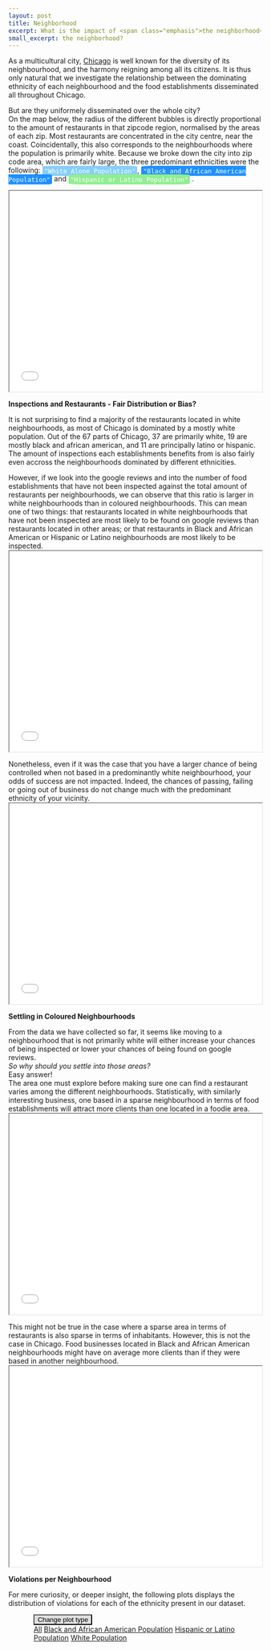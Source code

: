 ```yaml
---
layout: post
title: Neighborhood
excerpt: What is the impact of <span class="emphasis">the neighborhood</span>?
small_excerpt: the neighborhood?
---
```



<p>As a multicultural city, <a href='https://www.chicago.gov/city/en/about.html'>Chicago</a> is well known for the diversity of its neighbourhood, and the harmony reigning among all its citizens. It is thus only natural that we investigate the relationship between the dominating ethnicity of each neighbourhood and the food establishments disseminated all throughout Chicago.</p>
<p>But are they uniformely disseminated over the whole city?
<br>
On the map below, the radius of the different bubbles is directly proportional to the amount of restaurants in that zipcode region, normalised by the areas of each zip. Most restaurants are concentrated in the city centre, near the coast. Coincidentally, this also corresponds to the neighbourhoods where the population is primarily white. Because we broke down the city into zip code area, which are fairly large, the three predominant ethnicities were the following: 
<span style="font-family: monospace;font-size: 0.9em; color: white; background:#87cefa; border-radius: 10%; padding: 0.5% 0.75%;">"White Alone Population"</span>, 
<span style="font-family: monospace;font-size: 0.9em; color: white; background:#1e90ff; border-radius: 10%; padding: 0.5% 0.75%;">"Black and African American Population"</span>
 and 
 <span style="font-family: monospace;font-size: 0.9em; color: white; background:#90ee90; border-radius: 10%; padding: 0.5% 0.75%;">"Hispanic or Latino Population"</span>
.</p>



<iframe src="{{ site.baseurl }}/map" style="width: 100%; height: 400px;"></iframe>

<b>Inspections and Restaurants - Fair Distribution or Bias?</b>
<p>
	It is not surprising to find a majority of the restaurants located in white neighbourhoods, as most of Chicago is dominated by a mostly white population. Out of the 67 parts of Chicago, 37 are primarily white, 19 are mostly black and african american, and 11 are principally latino or hispanic. The amount of inspections each establishments benefits from is also fairly even accross the neighbourhoods dominated by different ethnicities.
</p>
<p>
	However, if we look into the google reviews and into the number of food establishments that have not been inspected against the total amount of restaurants per neighbourhoods, we can observe that this ratio is larger in white neighbourhoods than in coloured neighbourhoods. This can mean one of two things: that restaurants located in white neighbourhoods that have not been inspected are most likely to be found on google reviews than restaurants located in other areas; or that restaurants in Black and African American or Hispanic or Latino neighbourhoods are most likely to be inspected.
	<iframe src="{{ site.baseurl }}/plots/ratioEthnicity.html" style="width: 100%; height: 400px;"></iframe>

</p>
<p>
	Nonetheless, even if it was the case that you have a larger chance of being controlled when not based in a predominantly white neighbourhood, your odds of success are not impacted. Indeed, the chances of passing, failing or going out of business do not change much with the predominant ethnicity of your vicinity.
	<iframe src="{{ site.baseurl }}/plots/passFailOob.html" style="width: 100%; height: 400px;"></iframe>
</p>

<b>Settling in Coloured Neighbourhoods</b>
<p>
	From the data we have collected so far, it seems like moving to a neighbourhood that is not primarily white will either increase your chances of being inspected or lower your chances of being found on google reviews. 
	<br><i>
	So why should you settle into those areas? </i>
	<br>
	Easy answer!<br>
	The area one must explore before making sure one can find a restaurant varies among the different neighbourhoods. Statistically, with similarly interesting business, one based in a sparse neighbourhood in terms of food establishments will attract more clients than one located in a foodie area.
	<iframe src="{{ site.baseurl }}/plots/areaRestaurants.html" style="width: 100%; height: 400px;"></iframe>
</p>
<p>
	This might not be true in the case where a sparse area in terms of restaurants is also sparse in terms of inhabitants. However, this is not the case in Chicago. Food businesses located in Black and African American neighbourhoods might have on average more clients than if they were based in another neighbourhood.
	<iframe src="{{ site.baseurl }}/plots/habPerResto.html" style="width: 100%; height: 400px;"></iframe>
</p>


<b>Violations per Neighbourhood</b>
<p>
	For mere curiosity, or deeper insight, the following plots displays the distribution of violations for each of the ethnicity present in our dataset.
</p>
<div class="dropdown" id="eth_maps" style="padding-left: 10%;">
  <button class="btn btn-light dropdown-toggle" type="button" id="dropdownMenuButton" data-toggle="dropdown" aria-haspopup="true" aria-expanded="false" style="background: #dedede;">Change plot type  
  </button>
  <div class="dropdown-menu" aria-labelledby="dropdownMenuButton">
    <a class="dropdown-item" href="#" data-id="42d07252-f4ac-4b45-aa19-fc69c53fef94">All</a>
    <a class="dropdown-item" href="#" data-id="1e38adb2-a7f7-4858-b207-fe98c1292e28">Black and African American Population</a>
    <a class="dropdown-item" href="#" data-id="e2253a01-4bfc-40ef-b0da-db6e7e41fad0">Hispanic or Latino Population</a>
    <a class="dropdown-item" href="#" data-id="55807f9e-8d15-45ec-9772-a19c0f25eddc">White Population</a>
  </div>
</div>
<script type="text/javascript">window.PlotlyConfig = {MathJaxConfig: 'local'};</script>
<script type="text/javascript" src="{{ site.baseurl }}/assets/plotly.js"></script>
<div id="42d07252-f4ac-4b45-aa19-fc69c53fef94" class="plotly-graph-div" style="height:500px; width:100%;"></div>
<div id="1e38adb2-a7f7-4858-b207-fe98c1292e28" class="plotly-graph-div" style="height:500px; width:100%;" style="display: none;"></div>
<div id="e2253a01-4bfc-40ef-b0da-db6e7e41fad0" class="plotly-graph-div" style="height:500px; width:100%;" style="display: none;"></div>
<div id="55807f9e-8d15-45ec-9772-a19c0f25eddc" class="plotly-graph-div" style="height:500px; width:100%;" style="display: none;"></div>                


<!-- JS -->
<script>
    $('div#eth_maps div a').click(function(e) {
        e.preventDefault();
        $('div.plotly-graph-div').hide()
        console.log($(e.target))
        map_id = $(e.target).attr("data-id")
        $('#'+map_id).show()
    });
</script>
<script type="text/javascript">
    window.PLOTLYENV=window.PLOTLYENV || {};
    if (document.getElementById("42d07252-f4ac-4b45-aa19-fc69c53fef94")) {
        Plotly.newPlot(
            '42d07252-f4ac-4b45-aa19-fc69c53fef94',
            [{"hovertext": ["all food establishments that prepare, sell, or store hot food shall have adequate hot food storage f ...", "All hot food shall be stored at a temperature of 140\u00b0F or higher, all cold food shall be stored at a ...", "No person affected with or carrying any disease in a communicable form or afflicted with boils, infe ...", "In food establishments, there shall be adequate sewage and waste water disposal facilities that comp ...", "Adequate and convenient toilet facilities shall be provided.\u00a0 They should be properly designed, main ...", "All food should be properly protected from contamination during storage, preparation, display, servi ...", "All necessary control measures shall be used to effectively minimize or eliminate the presence of ro ...", "The area outside of the establishment used for the storage of garbage shall be clean at all times an ...", "A certified food service manager must be present in all establishments at which potentially hazardou ...", "All dishwashing machines must be of a type that complies with all requirements of the plumbing secti ...", "A separate and distinct offense shall be deemed to have been committed for each Minor violation that ...", "All food not stored in the original container shall be stored in properly labeled containers, the li ...", "Containers and utensils shall be inverted, covered, or otherwise protected from contamination until  ...", "All food and non-food contact equipment and utensils shall be smooth, easily cleanable, and durable, ...", "All utensils shall be thoroughly cleaned and sanitized after each usage, all food and non-food conta ...", "The floors shall be constructed per code, be smooth and easily cleaned, and be kept clean and in goo ...", "The walls and ceilings shall be in good repair and easily cleaned, use dustless cleaning methods. ...", "All rooms in which food or drink is prepared, or in which utensils are washed, shall be lighted so t ...", "Toilet rooms shall be completely enclosed and shall be vented to the outside air or mechanically ven ...", "The flow of air discharged from kitchen fans shall always be through a duct to a point above the roo ...", "All food establishments that display, prepare, or store potentially hazardous foods shall have calib ...", "All parts of the food establishment and all parts of the property used in connection with the operat ...", null], "marker": {"color": "lightskyblue", "line": {"width": 1.5}}, "name": "White Alone", "opacity": 0.8, "type": "bar", "x": [2, 3, 5, 10, 11, 16, 18, 19, 21, 24, 29, 30, 31, 32, 33, 34, 35, 36, 37, 38, 40, 41, 55], "y": [0.021645277662783135, 0.03728783488083269, 0.01518914976245392, 0.015908687681116564, 0.015504563644607408, 0.03178780531078124, 0.08460977388767323, 0.019664084215506535, 0.020225915193092435, 0.01688449937902892, 0.03650915685926627, 0.026504622784710313, 0.016914069430480808, 0.08786247954738108, 0.09092790821456029, 0.10348532339779605, 0.09428903739625841, 0.0443156504425651, 0.017259053364086188, 0.0962800875273523, 0.026277919056912492, 0.052762828473988214, 0.02786484515149723]}, {"hovertext": ["all food establishments that prepare, sell, or store hot food shall have adequate hot food storage f ...", "All hot food shall be stored at a temperature of 140\u00b0F or higher, all cold food shall be stored at a ...", "No person affected with or carrying any disease in a communicable form or afflicted with boils, infe ...", "In food establishments, there shall be adequate sewage and waste water disposal facilities that comp ...", "Adequate and convenient toilet facilities shall be provided.\u00a0 They should be properly designed, main ...", "All food should be properly protected from contamination during storage, preparation, display, servi ...", "All necessary control measures shall be used to effectively minimize or eliminate the presence of ro ...", "The area outside of the establishment used for the storage of garbage shall be clean at all times an ...", "A certified food service manager must be present in all establishments at which potentially hazardou ...", "All dishwashing machines must be of a type that complies with all requirements of the plumbing secti ...", "A separate and distinct offense shall be deemed to have been committed for each Minor violation that ...", "All food not stored in the original container shall be stored in properly labeled containers, the li ...", "Containers and utensils shall be inverted, covered, or otherwise protected from contamination until  ...", "All food and non-food contact equipment and utensils shall be smooth, easily cleanable, and durable, ...", "All utensils shall be thoroughly cleaned and sanitized after each usage, all food and non-food conta ...", "The floors shall be constructed per code, be smooth and easily cleaned, and be kept clean and in goo ...", "The walls and ceilings shall be in good repair and easily cleaned, use dustless cleaning methods. ...", "All rooms in which food or drink is prepared, or in which utensils are washed, shall be lighted so t ...", "Toilet rooms shall be completely enclosed and shall be vented to the outside air or mechanically ven ...", "The flow of air discharged from kitchen fans shall always be through a duct to a point above the roo ...", "All food establishments that display, prepare, or store potentially hazardous foods shall have calib ...", "All parts of the food establishment and all parts of the property used in connection with the operat ...", null], "marker": {"color": "dodgerblue", "line": {"width": 1.5}}, "name": "Black or African American Alone", "opacity": 0.8, "type": "bar", "x": [2, 3, 5, 10, 11, 16, 18, 19, 21, 24, 29, 30, 31, 32, 33, 34, 35, 36, 37, 38, 40, 41, 55], "y": [0.023245223655068203, 0.027778352756101094, 0.01333029744778622, 0.01564861004740121, 0.01581420380451657, 0.010370309039349216, 0.09848688704435843, 0.023576411169298917, 0.02912380203266337, 0.01422036389228126, 0.020802715737616693, 0.015006934238579206, 0.009914926207281986, 0.07039804599366604, 0.0949680197056571, 0.11183788371178406, 0.11020264536026991, 0.050174908405953095, 0.020637121980501334, 0.10072240276541575, 0.02446647761379396, 0.0763801204694583, 0.022872637701558653]}, {"hovertext": ["all food establishments that prepare, sell, or store hot food shall have adequate hot food storage f ...", "All hot food shall be stored at a temperature of 140\u00b0F or higher, all cold food shall be stored at a ...", "No person affected with or carrying any disease in a communicable form or afflicted with boils, infe ...", "In food establishments, there shall be adequate sewage and waste water disposal facilities that comp ...", "Adequate and convenient toilet facilities shall be provided.\u00a0 They should be properly designed, main ...", "All food should be properly protected from contamination during storage, preparation, display, servi ...", "All necessary control measures shall be used to effectively minimize or eliminate the presence of ro ...", "The area outside of the establishment used for the storage of garbage shall be clean at all times an ...", "A certified food service manager must be present in all establishments at which potentially hazardou ...", "All dishwashing machines must be of a type that complies with all requirements of the plumbing secti ...", "A separate and distinct offense shall be deemed to have been committed for each Minor violation that ...", "All food not stored in the original container shall be stored in properly labeled containers, the li ...", "Containers and utensils shall be inverted, covered, or otherwise protected from contamination until  ...", "All food and non-food contact equipment and utensils shall be smooth, easily cleanable, and durable, ...", "All utensils shall be thoroughly cleaned and sanitized after each usage, all food and non-food conta ...", "The floors shall be constructed per code, be smooth and easily cleaned, and be kept clean and in goo ...", "The walls and ceilings shall be in good repair and easily cleaned, use dustless cleaning methods. ...", "All rooms in which food or drink is prepared, or in which utensils are washed, shall be lighted so t ...", "Toilet rooms shall be completely enclosed and shall be vented to the outside air or mechanically ven ...", "The flow of air discharged from kitchen fans shall always be through a duct to a point above the roo ...", "All food establishments that display, prepare, or store potentially hazardous foods shall have calib ...", "All parts of the food establishment and all parts of the property used in connection with the operat ...", null], "marker": {"color": "lightgreen", "line": {"width": 1.5}}, "name": "Hispanic or Latino", "opacity": 0.8, "type": "bar", "x": [2, 3, 5, 10, 11, 16, 18, 19, 21, 24, 29, 30, 31, 32, 33, 34, 35, 36, 37, 38, 40, 41, 55], "y": [0.024206279600070164, 0.03224580482956207, 0.016692977840145003, 0.017306905221306203, 0.015435888440624452, 0.02023036894112144, 0.08975033619832778, 0.02207215108460504, 0.02081506168508449, 0.01736537449570251, 0.026428112027129743, 0.02327077120972929, 0.015406653803426299, 0.07981055955095598, 0.0894872244635444, 0.1010349061568146, 0.09890077764134947, 0.0511898497339648, 0.02020113430392329, 0.09887154300415132, 0.02996550312810618, 0.061071157106940305, 0.028211424896217037]}],
            {"height": 500, "legend": {"orientation": "h"}, "template": {"data": {"bar": [{"error_x": {"color": "#2a3f5f"}, "error_y": {"color": "#2a3f5f"}, "marker": {"line": {"color": "#E5ECF6", "width": 0.5}}, "type": "bar"}], "barpolar": [{"marker": {"line": {"color": "#E5ECF6", "width": 0.5}}, "type": "barpolar"}], "carpet": [{"aaxis": {"endlinecolor": "#2a3f5f", "gridcolor": "white", "linecolor": "white", "minorgridcolor": "white", "startlinecolor": "#2a3f5f"}, "baxis": {"endlinecolor": "#2a3f5f", "gridcolor": "white", "linecolor": "white", "minorgridcolor": "white", "startlinecolor": "#2a3f5f"}, "type": "carpet"}], "choropleth": [{"colorbar": {"outlinewidth": 0, "ticks": ""}, "type": "choropleth"}], "contour": [{"colorbar": {"outlinewidth": 0, "ticks": ""}, "colorscale": [[0.0, "#0d0887"], [0.1111111111111111, "#46039f"], [0.2222222222222222, "#7201a8"], [0.3333333333333333, "#9c179e"], [0.4444444444444444, "#bd3786"], [0.5555555555555556, "#d8576b"], [0.6666666666666666, "#ed7953"], [0.7777777777777778, "#fb9f3a"], [0.8888888888888888, "#fdca26"], [1.0, "#f0f921"]], "type": "contour"}], "contourcarpet": [{"colorbar": {"outlinewidth": 0, "ticks": ""}, "type": "contourcarpet"}], "heatmap": [{"colorbar": {"outlinewidth": 0, "ticks": ""}, "colorscale": [[0.0, "#0d0887"], [0.1111111111111111, "#46039f"], [0.2222222222222222, "#7201a8"], [0.3333333333333333, "#9c179e"], [0.4444444444444444, "#bd3786"], [0.5555555555555556, "#d8576b"], [0.6666666666666666, "#ed7953"], [0.7777777777777778, "#fb9f3a"], [0.8888888888888888, "#fdca26"], [1.0, "#f0f921"]], "type": "heatmap"}], "heatmapgl": [{"colorbar": {"outlinewidth": 0, "ticks": ""}, "colorscale": [[0.0, "#0d0887"], [0.1111111111111111, "#46039f"], [0.2222222222222222, "#7201a8"], [0.3333333333333333, "#9c179e"], [0.4444444444444444, "#bd3786"], [0.5555555555555556, "#d8576b"], [0.6666666666666666, "#ed7953"], [0.7777777777777778, "#fb9f3a"], [0.8888888888888888, "#fdca26"], [1.0, "#f0f921"]], "type": "heatmapgl"}], "histogram": [{"marker": {"colorbar": {"outlinewidth": 0, "ticks": ""}}, "type": "histogram"}], "histogram2d": [{"colorbar": {"outlinewidth": 0, "ticks": ""}, "colorscale": [[0.0, "#0d0887"], [0.1111111111111111, "#46039f"], [0.2222222222222222, "#7201a8"], [0.3333333333333333, "#9c179e"], [0.4444444444444444, "#bd3786"], [0.5555555555555556, "#d8576b"], [0.6666666666666666, "#ed7953"], [0.7777777777777778, "#fb9f3a"], [0.8888888888888888, "#fdca26"], [1.0, "#f0f921"]], "type": "histogram2d"}], "histogram2dcontour": [{"colorbar": {"outlinewidth": 0, "ticks": ""}, "colorscale": [[0.0, "#0d0887"], [0.1111111111111111, "#46039f"], [0.2222222222222222, "#7201a8"], [0.3333333333333333, "#9c179e"], [0.4444444444444444, "#bd3786"], [0.5555555555555556, "#d8576b"], [0.6666666666666666, "#ed7953"], [0.7777777777777778, "#fb9f3a"], [0.8888888888888888, "#fdca26"], [1.0, "#f0f921"]], "type": "histogram2dcontour"}], "mesh3d": [{"colorbar": {"outlinewidth": 0, "ticks": ""}, "type": "mesh3d"}], "parcoords": [{"line": {"colorbar": {"outlinewidth": 0, "ticks": ""}}, "type": "parcoords"}], "pie": [{"automargin": true, "type": "pie"}], "scatter": [{"marker": {"colorbar": {"outlinewidth": 0, "ticks": ""}}, "type": "scatter"}], "scatter3d": [{"line": {"colorbar": {"outlinewidth": 0, "ticks": ""}}, "marker": {"colorbar": {"outlinewidth": 0, "ticks": ""}}, "type": "scatter3d"}], "scattercarpet": [{"marker": {"colorbar": {"outlinewidth": 0, "ticks": ""}}, "type": "scattercarpet"}], "scattergeo": [{"marker": {"colorbar": {"outlinewidth": 0, "ticks": ""}}, "type": "scattergeo"}], "scattergl": [{"marker": {"colorbar": {"outlinewidth": 0, "ticks": ""}}, "type": "scattergl"}], "scattermapbox": [{"marker": {"colorbar": {"outlinewidth": 0, "ticks": ""}}, "type": "scattermapbox"}], "scatterpolar": [{"marker": {"colorbar": {"outlinewidth": 0, "ticks": ""}}, "type": "scatterpolar"}], "scatterpolargl": [{"marker": {"colorbar": {"outlinewidth": 0, "ticks": ""}}, "type": "scatterpolargl"}], "scatterternary": [{"marker": {"colorbar": {"outlinewidth": 0, "ticks": ""}}, "type": "scatterternary"}], "surface": [{"colorbar": {"outlinewidth": 0, "ticks": ""}, "colorscale": [[0.0, "#0d0887"], [0.1111111111111111, "#46039f"], [0.2222222222222222, "#7201a8"], [0.3333333333333333, "#9c179e"], [0.4444444444444444, "#bd3786"], [0.5555555555555556, "#d8576b"], [0.6666666666666666, "#ed7953"], [0.7777777777777778, "#fb9f3a"], [0.8888888888888888, "#fdca26"], [1.0, "#f0f921"]], "type": "surface"}], "table": [{"cells": {"fill": {"color": "#EBF0F8"}, "line": {"color": "white"}}, "header": {"fill": {"color": "#C8D4E3"}, "line": {"color": "white"}}, "type": "table"}]}, "layout": {"annotationdefaults": {"arrowcolor": "#2a3f5f", "arrowhead": 0, "arrowwidth": 1}, "coloraxis": {"colorbar": {"outlinewidth": 0, "ticks": ""}}, "colorscale": {"diverging": [[0, "#8e0152"], [0.1, "#c51b7d"], [0.2, "#de77ae"], [0.3, "#f1b6da"], [0.4, "#fde0ef"], [0.5, "#f7f7f7"], [0.6, "#e6f5d0"], [0.7, "#b8e186"], [0.8, "#7fbc41"], [0.9, "#4d9221"], [1, "#276419"]], "sequential": [[0.0, "#0d0887"], [0.1111111111111111, "#46039f"], [0.2222222222222222, "#7201a8"], [0.3333333333333333, "#9c179e"], [0.4444444444444444, "#bd3786"], [0.5555555555555556, "#d8576b"], [0.6666666666666666, "#ed7953"], [0.7777777777777778, "#fb9f3a"], [0.8888888888888888, "#fdca26"], [1.0, "#f0f921"]], "sequentialminus": [[0.0, "#0d0887"], [0.1111111111111111, "#46039f"], [0.2222222222222222, "#7201a8"], [0.3333333333333333, "#9c179e"], [0.4444444444444444, "#bd3786"], [0.5555555555555556, "#d8576b"], [0.6666666666666666, "#ed7953"], [0.7777777777777778, "#fb9f3a"], [0.8888888888888888, "#fdca26"], [1.0, "#f0f921"]]}, "colorway": ["#636efa", "#EF553B", "#00cc96", "#ab63fa", "#FFA15A", "#19d3f3", "#FF6692", "#B6E880", "#FF97FF", "#FECB52"], "font": {"color": "#2a3f5f"}, "geo": {"bgcolor": "white", "lakecolor": "white", "landcolor": "#E5ECF6", "showlakes": true, "showland": true, "subunitcolor": "white"}, "hoverlabel": {"align": "left"}, "hovermode": "closest", "mapbox": {"style": "light"}, "paper_bgcolor": "white", "plot_bgcolor": "#E5ECF6", "polar": {"angularaxis": {"gridcolor": "white", "linecolor": "white", "ticks": ""}, "bgcolor": "#E5ECF6", "radialaxis": {"gridcolor": "white", "linecolor": "white", "ticks": ""}}, "scene": {"xaxis": {"backgroundcolor": "#E5ECF6", "gridcolor": "white", "gridwidth": 2, "linecolor": "white", "showbackground": true, "ticks": "", "zerolinecolor": "white"}, "yaxis": {"backgroundcolor": "#E5ECF6", "gridcolor": "white", "gridwidth": 2, "linecolor": "white", "showbackground": true, "ticks": "", "zerolinecolor": "white"}, "zaxis": {"backgroundcolor": "#E5ECF6", "gridcolor": "white", "gridwidth": 2, "linecolor": "white", "showbackground": true, "ticks": "", "zerolinecolor": "white"}}, "shapedefaults": {"line": {"color": "#2a3f5f"}}, "ternary": {"aaxis": {"gridcolor": "white", "linecolor": "white", "ticks": ""}, "baxis": {"gridcolor": "white", "linecolor": "white", "ticks": ""}, "bgcolor": "#E5ECF6", "caxis": {"gridcolor": "white", "linecolor": "white", "ticks": ""}}, "title": {"x": 0.05}, "xaxis": {"automargin": true, "gridcolor": "white", "linecolor": "white", "ticks": "", "title": {"standoff": 15}, "zerolinecolor": "white", "zerolinewidth": 2}, "yaxis": {"automargin": true, "gridcolor": "white", "linecolor": "white", "ticks": "", "title": {"standoff": 15}, "zerolinecolor": "white", "zerolinewidth": 2}}}, "title": {"text": "Distribution of Violations for Each of the Ethnicities", "x": 0.5, "xanchor": "center", "y": 0.9, "yanchor": "top"}},
            {"responsive": true}
        )
    };
    if (document.getElementById("1e38adb2-a7f7-4858-b207-fe98c1292e28")) {
        Plotly.newPlot(
            '1e38adb2-a7f7-4858-b207-fe98c1292e28',
            [{"hovertext": ["all food establishments that prepare, sell, or store hot food shall have adequate hot food storage f ...", "All hot food shall be stored at a temperature of 140\u00b0F or higher, all cold food shall be stored at a ...", "No person affected with or carrying any disease in a communicable form or afflicted with boils, infe ...", "In food establishments, there shall be adequate sewage and waste water disposal facilities that comp ...", "Adequate and convenient toilet facilities shall be provided.\u00a0 They should be properly designed, main ...", "All food should be properly protected from contamination during storage, preparation, display, servi ...", "All necessary control measures shall be used to effectively minimize or eliminate the presence of ro ...", "The area outside of the establishment used for the storage of garbage shall be clean at all times an ...", "A certified food service manager must be present in all establishments at which potentially hazardou ...", "All dishwashing machines must be of a type that complies with all requirements of the plumbing secti ...", "A separate and distinct offense shall be deemed to have been committed for each Minor violation that ...", "All food not stored in the original container shall be stored in properly labeled containers, the li ...", "Containers and utensils shall be inverted, covered, or otherwise protected from contamination until  ...", "All food and non-food contact equipment and utensils shall be smooth, easily cleanable, and durable, ...", "All utensils shall be thoroughly cleaned and sanitized after each usage, all food and non-food conta ...", "The floors shall be constructed per code, be smooth and easily cleaned, and be kept clean and in goo ...", "The walls and ceilings shall be in good repair and easily cleaned, use dustless cleaning methods. ...", "All rooms in which food or drink is prepared, or in which utensils are washed, shall be lighted so t ...", "Toilet rooms shall be completely enclosed and shall be vented to the outside air or mechanically ven ...", "The flow of air discharged from kitchen fans shall always be through a duct to a point above the roo ...", "All food establishments that display, prepare, or store potentially hazardous foods shall have calib ...", "All parts of the food establishment and all parts of the property used in connection with the operat ...", null], "marker": {"color": "dodgerblue", "line": {"width": 1.5}}, "name": "Black or African American Alone", "opacity": 0.8, "type": "bar", "x": [2, 3, 5, 10, 11, 16, 18, 19, 21, 24, 29, 30, 31, 32, 33, 34, 35, 36, 37, 38, 40, 41, 55], "y": [0.023245223655068203, 0.027778352756101094, 0.01333029744778622, 0.01564861004740121, 0.01581420380451657, 0.010370309039349216, 0.09848688704435843, 0.023576411169298917, 0.02912380203266337, 0.01422036389228126, 0.020802715737616693, 0.015006934238579206, 0.009914926207281986, 0.07039804599366604, 0.0949680197056571, 0.11183788371178406, 0.11020264536026991, 0.050174908405953095, 0.020637121980501334, 0.10072240276541575, 0.02446647761379396, 0.0763801204694583, 0.022872637701558653]}],
            {"height": 500, "template": {"data": {"bar": [{"error_x": {"color": "#2a3f5f"}, "error_y": {"color": "#2a3f5f"}, "marker": {"line": {"color": "#E5ECF6", "width": 0.5}}, "type": "bar"}], "barpolar": [{"marker": {"line": {"color": "#E5ECF6", "width": 0.5}}, "type": "barpolar"}], "carpet": [{"aaxis": {"endlinecolor": "#2a3f5f", "gridcolor": "white", "linecolor": "white", "minorgridcolor": "white", "startlinecolor": "#2a3f5f"}, "baxis": {"endlinecolor": "#2a3f5f", "gridcolor": "white", "linecolor": "white", "minorgridcolor": "white", "startlinecolor": "#2a3f5f"}, "type": "carpet"}], "choropleth": [{"colorbar": {"outlinewidth": 0, "ticks": ""}, "type": "choropleth"}], "contour": [{"colorbar": {"outlinewidth": 0, "ticks": ""}, "colorscale": [[0.0, "#0d0887"], [0.1111111111111111, "#46039f"], [0.2222222222222222, "#7201a8"], [0.3333333333333333, "#9c179e"], [0.4444444444444444, "#bd3786"], [0.5555555555555556, "#d8576b"], [0.6666666666666666, "#ed7953"], [0.7777777777777778, "#fb9f3a"], [0.8888888888888888, "#fdca26"], [1.0, "#f0f921"]], "type": "contour"}], "contourcarpet": [{"colorbar": {"outlinewidth": 0, "ticks": ""}, "type": "contourcarpet"}], "heatmap": [{"colorbar": {"outlinewidth": 0, "ticks": ""}, "colorscale": [[0.0, "#0d0887"], [0.1111111111111111, "#46039f"], [0.2222222222222222, "#7201a8"], [0.3333333333333333, "#9c179e"], [0.4444444444444444, "#bd3786"], [0.5555555555555556, "#d8576b"], [0.6666666666666666, "#ed7953"], [0.7777777777777778, "#fb9f3a"], [0.8888888888888888, "#fdca26"], [1.0, "#f0f921"]], "type": "heatmap"}], "heatmapgl": [{"colorbar": {"outlinewidth": 0, "ticks": ""}, "colorscale": [[0.0, "#0d0887"], [0.1111111111111111, "#46039f"], [0.2222222222222222, "#7201a8"], [0.3333333333333333, "#9c179e"], [0.4444444444444444, "#bd3786"], [0.5555555555555556, "#d8576b"], [0.6666666666666666, "#ed7953"], [0.7777777777777778, "#fb9f3a"], [0.8888888888888888, "#fdca26"], [1.0, "#f0f921"]], "type": "heatmapgl"}], "histogram": [{"marker": {"colorbar": {"outlinewidth": 0, "ticks": ""}}, "type": "histogram"}], "histogram2d": [{"colorbar": {"outlinewidth": 0, "ticks": ""}, "colorscale": [[0.0, "#0d0887"], [0.1111111111111111, "#46039f"], [0.2222222222222222, "#7201a8"], [0.3333333333333333, "#9c179e"], [0.4444444444444444, "#bd3786"], [0.5555555555555556, "#d8576b"], [0.6666666666666666, "#ed7953"], [0.7777777777777778, "#fb9f3a"], [0.8888888888888888, "#fdca26"], [1.0, "#f0f921"]], "type": "histogram2d"}], "histogram2dcontour": [{"colorbar": {"outlinewidth": 0, "ticks": ""}, "colorscale": [[0.0, "#0d0887"], [0.1111111111111111, "#46039f"], [0.2222222222222222, "#7201a8"], [0.3333333333333333, "#9c179e"], [0.4444444444444444, "#bd3786"], [0.5555555555555556, "#d8576b"], [0.6666666666666666, "#ed7953"], [0.7777777777777778, "#fb9f3a"], [0.8888888888888888, "#fdca26"], [1.0, "#f0f921"]], "type": "histogram2dcontour"}], "mesh3d": [{"colorbar": {"outlinewidth": 0, "ticks": ""}, "type": "mesh3d"}], "parcoords": [{"line": {"colorbar": {"outlinewidth": 0, "ticks": ""}}, "type": "parcoords"}], "pie": [{"automargin": true, "type": "pie"}], "scatter": [{"marker": {"colorbar": {"outlinewidth": 0, "ticks": ""}}, "type": "scatter"}], "scatter3d": [{"line": {"colorbar": {"outlinewidth": 0, "ticks": ""}}, "marker": {"colorbar": {"outlinewidth": 0, "ticks": ""}}, "type": "scatter3d"}], "scattercarpet": [{"marker": {"colorbar": {"outlinewidth": 0, "ticks": ""}}, "type": "scattercarpet"}], "scattergeo": [{"marker": {"colorbar": {"outlinewidth": 0, "ticks": ""}}, "type": "scattergeo"}], "scattergl": [{"marker": {"colorbar": {"outlinewidth": 0, "ticks": ""}}, "type": "scattergl"}], "scattermapbox": [{"marker": {"colorbar": {"outlinewidth": 0, "ticks": ""}}, "type": "scattermapbox"}], "scatterpolar": [{"marker": {"colorbar": {"outlinewidth": 0, "ticks": ""}}, "type": "scatterpolar"}], "scatterpolargl": [{"marker": {"colorbar": {"outlinewidth": 0, "ticks": ""}}, "type": "scatterpolargl"}], "scatterternary": [{"marker": {"colorbar": {"outlinewidth": 0, "ticks": ""}}, "type": "scatterternary"}], "surface": [{"colorbar": {"outlinewidth": 0, "ticks": ""}, "colorscale": [[0.0, "#0d0887"], [0.1111111111111111, "#46039f"], [0.2222222222222222, "#7201a8"], [0.3333333333333333, "#9c179e"], [0.4444444444444444, "#bd3786"], [0.5555555555555556, "#d8576b"], [0.6666666666666666, "#ed7953"], [0.7777777777777778, "#fb9f3a"], [0.8888888888888888, "#fdca26"], [1.0, "#f0f921"]], "type": "surface"}], "table": [{"cells": {"fill": {"color": "#EBF0F8"}, "line": {"color": "white"}}, "header": {"fill": {"color": "#C8D4E3"}, "line": {"color": "white"}}, "type": "table"}]}, "layout": {"annotationdefaults": {"arrowcolor": "#2a3f5f", "arrowhead": 0, "arrowwidth": 1}, "coloraxis": {"colorbar": {"outlinewidth": 0, "ticks": ""}}, "colorscale": {"diverging": [[0, "#8e0152"], [0.1, "#c51b7d"], [0.2, "#de77ae"], [0.3, "#f1b6da"], [0.4, "#fde0ef"], [0.5, "#f7f7f7"], [0.6, "#e6f5d0"], [0.7, "#b8e186"], [0.8, "#7fbc41"], [0.9, "#4d9221"], [1, "#276419"]], "sequential": [[0.0, "#0d0887"], [0.1111111111111111, "#46039f"], [0.2222222222222222, "#7201a8"], [0.3333333333333333, "#9c179e"], [0.4444444444444444, "#bd3786"], [0.5555555555555556, "#d8576b"], [0.6666666666666666, "#ed7953"], [0.7777777777777778, "#fb9f3a"], [0.8888888888888888, "#fdca26"], [1.0, "#f0f921"]], "sequentialminus": [[0.0, "#0d0887"], [0.1111111111111111, "#46039f"], [0.2222222222222222, "#7201a8"], [0.3333333333333333, "#9c179e"], [0.4444444444444444, "#bd3786"], [0.5555555555555556, "#d8576b"], [0.6666666666666666, "#ed7953"], [0.7777777777777778, "#fb9f3a"], [0.8888888888888888, "#fdca26"], [1.0, "#f0f921"]]}, "colorway": ["#636efa", "#EF553B", "#00cc96", "#ab63fa", "#FFA15A", "#19d3f3", "#FF6692", "#B6E880", "#FF97FF", "#FECB52"], "font": {"color": "#2a3f5f"}, "geo": {"bgcolor": "white", "lakecolor": "white", "landcolor": "#E5ECF6", "showlakes": true, "showland": true, "subunitcolor": "white"}, "hoverlabel": {"align": "left"}, "hovermode": "closest", "mapbox": {"style": "light"}, "paper_bgcolor": "white", "plot_bgcolor": "#E5ECF6", "polar": {"angularaxis": {"gridcolor": "white", "linecolor": "white", "ticks": ""}, "bgcolor": "#E5ECF6", "radialaxis": {"gridcolor": "white", "linecolor": "white", "ticks": ""}}, "scene": {"xaxis": {"backgroundcolor": "#E5ECF6", "gridcolor": "white", "gridwidth": 2, "linecolor": "white", "showbackground": true, "ticks": "", "zerolinecolor": "white"}, "yaxis": {"backgroundcolor": "#E5ECF6", "gridcolor": "white", "gridwidth": 2, "linecolor": "white", "showbackground": true, "ticks": "", "zerolinecolor": "white"}, "zaxis": {"backgroundcolor": "#E5ECF6", "gridcolor": "white", "gridwidth": 2, "linecolor": "white", "showbackground": true, "ticks": "", "zerolinecolor": "white"}}, "shapedefaults": {"line": {"color": "#2a3f5f"}}, "ternary": {"aaxis": {"gridcolor": "white", "linecolor": "white", "ticks": ""}, "baxis": {"gridcolor": "white", "linecolor": "white", "ticks": ""}, "bgcolor": "#E5ECF6", "caxis": {"gridcolor": "white", "linecolor": "white", "ticks": ""}}, "title": {"x": 0.05}, "xaxis": {"automargin": true, "gridcolor": "white", "linecolor": "white", "ticks": "", "title": {"standoff": 15}, "zerolinecolor": "white", "zerolinewidth": 2}, "yaxis": {"automargin": true, "gridcolor": "white", "linecolor": "white", "ticks": "", "title": {"standoff": 15}, "zerolinecolor": "white", "zerolinewidth": 2}}}, "title": {"text": "Distribution of Violations for the Black and African American Population", "x": 0.5, "xanchor": "center", "y": 0.9, "yanchor": "top"}},
            {"responsive": true}
        )
    };
    if (document.getElementById("e2253a01-4bfc-40ef-b0da-db6e7e41fad0")) {
        Plotly.newPlot(
            'e2253a01-4bfc-40ef-b0da-db6e7e41fad0',
            [{"hovertext": ["all food establishments that prepare, sell, or store hot food shall have adequate hot food storage f ...", "All hot food shall be stored at a temperature of 140\u00b0F or higher, all cold food shall be stored at a ...", "No person affected with or carrying any disease in a communicable form or afflicted with boils, infe ...", "In food establishments, there shall be adequate sewage and waste water disposal facilities that comp ...", "Adequate and convenient toilet facilities shall be provided.\u00a0 They should be properly designed, main ...", "All food should be properly protected from contamination during storage, preparation, display, servi ...", "All necessary control measures shall be used to effectively minimize or eliminate the presence of ro ...", "The area outside of the establishment used for the storage of garbage shall be clean at all times an ...", "A certified food service manager must be present in all establishments at which potentially hazardou ...", "All dishwashing machines must be of a type that complies with all requirements of the plumbing secti ...", "A separate and distinct offense shall be deemed to have been committed for each Minor violation that ...", "All food not stored in the original container shall be stored in properly labeled containers, the li ...", "Containers and utensils shall be inverted, covered, or otherwise protected from contamination until  ...", "All food and non-food contact equipment and utensils shall be smooth, easily cleanable, and durable, ...", "All utensils shall be thoroughly cleaned and sanitized after each usage, all food and non-food conta ...", "The floors shall be constructed per code, be smooth and easily cleaned, and be kept clean and in goo ...", "The walls and ceilings shall be in good repair and easily cleaned, use dustless cleaning methods. ...", "All rooms in which food or drink is prepared, or in which utensils are washed, shall be lighted so t ...", "Toilet rooms shall be completely enclosed and shall be vented to the outside air or mechanically ven ...", "The flow of air discharged from kitchen fans shall always be through a duct to a point above the roo ...", "All food establishments that display, prepare, or store potentially hazardous foods shall have calib ...", "All parts of the food establishment and all parts of the property used in connection with the operat ...", null], "marker": {"color": "lightgreen", "line": {"width": 1.5}}, "name": "Hispanic or Latino", "opacity": 0.8, "type": "bar", "x": [2, 3, 5, 10, 11, 16, 18, 19, 21, 24, 29, 30, 31, 32, 33, 34, 35, 36, 37, 38, 40, 41, 55], "y": [0.024206279600070164, 0.03224580482956207, 0.016692977840145003, 0.017306905221306203, 0.015435888440624452, 0.02023036894112144, 0.08975033619832778, 0.02207215108460504, 0.02081506168508449, 0.01736537449570251, 0.026428112027129743, 0.02327077120972929, 0.015406653803426299, 0.07981055955095598, 0.0894872244635444, 0.1010349061568146, 0.09890077764134947, 0.0511898497339648, 0.02020113430392329, 0.09887154300415132, 0.02996550312810618, 0.061071157106940305, 0.028211424896217037]}],
            {"height": 500, "template": {"data": {"bar": [{"error_x": {"color": "#2a3f5f"}, "error_y": {"color": "#2a3f5f"}, "marker": {"line": {"color": "#E5ECF6", "width": 0.5}}, "type": "bar"}], "barpolar": [{"marker": {"line": {"color": "#E5ECF6", "width": 0.5}}, "type": "barpolar"}], "carpet": [{"aaxis": {"endlinecolor": "#2a3f5f", "gridcolor": "white", "linecolor": "white", "minorgridcolor": "white", "startlinecolor": "#2a3f5f"}, "baxis": {"endlinecolor": "#2a3f5f", "gridcolor": "white", "linecolor": "white", "minorgridcolor": "white", "startlinecolor": "#2a3f5f"}, "type": "carpet"}], "choropleth": [{"colorbar": {"outlinewidth": 0, "ticks": ""}, "type": "choropleth"}], "contour": [{"colorbar": {"outlinewidth": 0, "ticks": ""}, "colorscale": [[0.0, "#0d0887"], [0.1111111111111111, "#46039f"], [0.2222222222222222, "#7201a8"], [0.3333333333333333, "#9c179e"], [0.4444444444444444, "#bd3786"], [0.5555555555555556, "#d8576b"], [0.6666666666666666, "#ed7953"], [0.7777777777777778, "#fb9f3a"], [0.8888888888888888, "#fdca26"], [1.0, "#f0f921"]], "type": "contour"}], "contourcarpet": [{"colorbar": {"outlinewidth": 0, "ticks": ""}, "type": "contourcarpet"}], "heatmap": [{"colorbar": {"outlinewidth": 0, "ticks": ""}, "colorscale": [[0.0, "#0d0887"], [0.1111111111111111, "#46039f"], [0.2222222222222222, "#7201a8"], [0.3333333333333333, "#9c179e"], [0.4444444444444444, "#bd3786"], [0.5555555555555556, "#d8576b"], [0.6666666666666666, "#ed7953"], [0.7777777777777778, "#fb9f3a"], [0.8888888888888888, "#fdca26"], [1.0, "#f0f921"]], "type": "heatmap"}], "heatmapgl": [{"colorbar": {"outlinewidth": 0, "ticks": ""}, "colorscale": [[0.0, "#0d0887"], [0.1111111111111111, "#46039f"], [0.2222222222222222, "#7201a8"], [0.3333333333333333, "#9c179e"], [0.4444444444444444, "#bd3786"], [0.5555555555555556, "#d8576b"], [0.6666666666666666, "#ed7953"], [0.7777777777777778, "#fb9f3a"], [0.8888888888888888, "#fdca26"], [1.0, "#f0f921"]], "type": "heatmapgl"}], "histogram": [{"marker": {"colorbar": {"outlinewidth": 0, "ticks": ""}}, "type": "histogram"}], "histogram2d": [{"colorbar": {"outlinewidth": 0, "ticks": ""}, "colorscale": [[0.0, "#0d0887"], [0.1111111111111111, "#46039f"], [0.2222222222222222, "#7201a8"], [0.3333333333333333, "#9c179e"], [0.4444444444444444, "#bd3786"], [0.5555555555555556, "#d8576b"], [0.6666666666666666, "#ed7953"], [0.7777777777777778, "#fb9f3a"], [0.8888888888888888, "#fdca26"], [1.0, "#f0f921"]], "type": "histogram2d"}], "histogram2dcontour": [{"colorbar": {"outlinewidth": 0, "ticks": ""}, "colorscale": [[0.0, "#0d0887"], [0.1111111111111111, "#46039f"], [0.2222222222222222, "#7201a8"], [0.3333333333333333, "#9c179e"], [0.4444444444444444, "#bd3786"], [0.5555555555555556, "#d8576b"], [0.6666666666666666, "#ed7953"], [0.7777777777777778, "#fb9f3a"], [0.8888888888888888, "#fdca26"], [1.0, "#f0f921"]], "type": "histogram2dcontour"}], "mesh3d": [{"colorbar": {"outlinewidth": 0, "ticks": ""}, "type": "mesh3d"}], "parcoords": [{"line": {"colorbar": {"outlinewidth": 0, "ticks": ""}}, "type": "parcoords"}], "pie": [{"automargin": true, "type": "pie"}], "scatter": [{"marker": {"colorbar": {"outlinewidth": 0, "ticks": ""}}, "type": "scatter"}], "scatter3d": [{"line": {"colorbar": {"outlinewidth": 0, "ticks": ""}}, "marker": {"colorbar": {"outlinewidth": 0, "ticks": ""}}, "type": "scatter3d"}], "scattercarpet": [{"marker": {"colorbar": {"outlinewidth": 0, "ticks": ""}}, "type": "scattercarpet"}], "scattergeo": [{"marker": {"colorbar": {"outlinewidth": 0, "ticks": ""}}, "type": "scattergeo"}], "scattergl": [{"marker": {"colorbar": {"outlinewidth": 0, "ticks": ""}}, "type": "scattergl"}], "scattermapbox": [{"marker": {"colorbar": {"outlinewidth": 0, "ticks": ""}}, "type": "scattermapbox"}], "scatterpolar": [{"marker": {"colorbar": {"outlinewidth": 0, "ticks": ""}}, "type": "scatterpolar"}], "scatterpolargl": [{"marker": {"colorbar": {"outlinewidth": 0, "ticks": ""}}, "type": "scatterpolargl"}], "scatterternary": [{"marker": {"colorbar": {"outlinewidth": 0, "ticks": ""}}, "type": "scatterternary"}], "surface": [{"colorbar": {"outlinewidth": 0, "ticks": ""}, "colorscale": [[0.0, "#0d0887"], [0.1111111111111111, "#46039f"], [0.2222222222222222, "#7201a8"], [0.3333333333333333, "#9c179e"], [0.4444444444444444, "#bd3786"], [0.5555555555555556, "#d8576b"], [0.6666666666666666, "#ed7953"], [0.7777777777777778, "#fb9f3a"], [0.8888888888888888, "#fdca26"], [1.0, "#f0f921"]], "type": "surface"}], "table": [{"cells": {"fill": {"color": "#EBF0F8"}, "line": {"color": "white"}}, "header": {"fill": {"color": "#C8D4E3"}, "line": {"color": "white"}}, "type": "table"}]}, "layout": {"annotationdefaults": {"arrowcolor": "#2a3f5f", "arrowhead": 0, "arrowwidth": 1}, "coloraxis": {"colorbar": {"outlinewidth": 0, "ticks": ""}}, "colorscale": {"diverging": [[0, "#8e0152"], [0.1, "#c51b7d"], [0.2, "#de77ae"], [0.3, "#f1b6da"], [0.4, "#fde0ef"], [0.5, "#f7f7f7"], [0.6, "#e6f5d0"], [0.7, "#b8e186"], [0.8, "#7fbc41"], [0.9, "#4d9221"], [1, "#276419"]], "sequential": [[0.0, "#0d0887"], [0.1111111111111111, "#46039f"], [0.2222222222222222, "#7201a8"], [0.3333333333333333, "#9c179e"], [0.4444444444444444, "#bd3786"], [0.5555555555555556, "#d8576b"], [0.6666666666666666, "#ed7953"], [0.7777777777777778, "#fb9f3a"], [0.8888888888888888, "#fdca26"], [1.0, "#f0f921"]], "sequentialminus": [[0.0, "#0d0887"], [0.1111111111111111, "#46039f"], [0.2222222222222222, "#7201a8"], [0.3333333333333333, "#9c179e"], [0.4444444444444444, "#bd3786"], [0.5555555555555556, "#d8576b"], [0.6666666666666666, "#ed7953"], [0.7777777777777778, "#fb9f3a"], [0.8888888888888888, "#fdca26"], [1.0, "#f0f921"]]}, "colorway": ["#636efa", "#EF553B", "#00cc96", "#ab63fa", "#FFA15A", "#19d3f3", "#FF6692", "#B6E880", "#FF97FF", "#FECB52"], "font": {"color": "#2a3f5f"}, "geo": {"bgcolor": "white", "lakecolor": "white", "landcolor": "#E5ECF6", "showlakes": true, "showland": true, "subunitcolor": "white"}, "hoverlabel": {"align": "left"}, "hovermode": "closest", "mapbox": {"style": "light"}, "paper_bgcolor": "white", "plot_bgcolor": "#E5ECF6", "polar": {"angularaxis": {"gridcolor": "white", "linecolor": "white", "ticks": ""}, "bgcolor": "#E5ECF6", "radialaxis": {"gridcolor": "white", "linecolor": "white", "ticks": ""}}, "scene": {"xaxis": {"backgroundcolor": "#E5ECF6", "gridcolor": "white", "gridwidth": 2, "linecolor": "white", "showbackground": true, "ticks": "", "zerolinecolor": "white"}, "yaxis": {"backgroundcolor": "#E5ECF6", "gridcolor": "white", "gridwidth": 2, "linecolor": "white", "showbackground": true, "ticks": "", "zerolinecolor": "white"}, "zaxis": {"backgroundcolor": "#E5ECF6", "gridcolor": "white", "gridwidth": 2, "linecolor": "white", "showbackground": true, "ticks": "", "zerolinecolor": "white"}}, "shapedefaults": {"line": {"color": "#2a3f5f"}}, "ternary": {"aaxis": {"gridcolor": "white", "linecolor": "white", "ticks": ""}, "baxis": {"gridcolor": "white", "linecolor": "white", "ticks": ""}, "bgcolor": "#E5ECF6", "caxis": {"gridcolor": "white", "linecolor": "white", "ticks": ""}}, "title": {"x": 0.05}, "xaxis": {"automargin": true, "gridcolor": "white", "linecolor": "white", "ticks": "", "title": {"standoff": 15}, "zerolinecolor": "white", "zerolinewidth": 2}, "yaxis": {"automargin": true, "gridcolor": "white", "linecolor": "white", "ticks": "", "title": {"standoff": 15}, "zerolinecolor": "white", "zerolinewidth": 2}}}, "title": {"text": "Distribution of Violations for the Hispanic or Latino Population", "x": 0.5, "xanchor": "center", "y": 0.9, "yanchor": "top"}},
            {"responsive": true}
        )
    };
    if (document.getElementById("55807f9e-8d15-45ec-9772-a19c0f25eddc")) {
        Plotly.newPlot(
            '55807f9e-8d15-45ec-9772-a19c0f25eddc',
            [{"hovertext": ["all food establishments that prepare, sell, or store hot food shall have adequate hot food storage f ...", "All hot food shall be stored at a temperature of 140\u00b0F or higher, all cold food shall be stored at a ...", "No person affected with or carrying any disease in a communicable form or afflicted with boils, infe ...", "In food establishments, there shall be adequate sewage and waste water disposal facilities that comp ...", "Adequate and convenient toilet facilities shall be provided.\u00a0 They should be properly designed, main ...", "All food should be properly protected from contamination during storage, preparation, display, servi ...", "All necessary control measures shall be used to effectively minimize or eliminate the presence of ro ...", "The area outside of the establishment used for the storage of garbage shall be clean at all times an ...", "A certified food service manager must be present in all establishments at which potentially hazardou ...", "All dishwashing machines must be of a type that complies with all requirements of the plumbing secti ...", "A separate and distinct offense shall be deemed to have been committed for each Minor violation that ...", "All food not stored in the original container shall be stored in properly labeled containers, the li ...", "Containers and utensils shall be inverted, covered, or otherwise protected from contamination until  ...", "All food and non-food contact equipment and utensils shall be smooth, easily cleanable, and durable, ...", "All utensils shall be thoroughly cleaned and sanitized after each usage, all food and non-food conta ...", "The floors shall be constructed per code, be smooth and easily cleaned, and be kept clean and in goo ...", "The walls and ceilings shall be in good repair and easily cleaned, use dustless cleaning methods. ...", "All rooms in which food or drink is prepared, or in which utensils are washed, shall be lighted so t ...", "Toilet rooms shall be completely enclosed and shall be vented to the outside air or mechanically ven ...", "The flow of air discharged from kitchen fans shall always be through a duct to a point above the roo ...", "All food establishments that display, prepare, or store potentially hazardous foods shall have calib ...", "All parts of the food establishment and all parts of the property used in connection with the operat ...", null], "marker": {"color": "lightskyblue", "line": {"width": 1.5}}, "name": "White Alone", "opacity": 0.8, "type": "bar", "x": [2, 3, 5, 10, 11, 16, 18, 19, 21, 24, 29, 30, 31, 32, 33, 34, 35, 36, 37, 38, 40, 41, 55], "y": [0.021645277662783135, 0.03728783488083269, 0.01518914976245392, 0.015908687681116564, 0.015504563644607408, 0.03178780531078124, 0.08460977388767323, 0.019664084215506535, 0.020225915193092435, 0.01688449937902892, 0.03650915685926627, 0.026504622784710313, 0.016914069430480808, 0.08786247954738108, 0.09092790821456029, 0.10348532339779605, 0.09428903739625841, 0.0443156504425651, 0.017259053364086188, 0.0962800875273523, 0.026277919056912492, 0.052762828473988214, 0.02786484515149723]}],
            {"height": 500, "template": {"data": {"bar": [{"error_x": {"color": "#2a3f5f"}, "error_y": {"color": "#2a3f5f"}, "marker": {"line": {"color": "#E5ECF6", "width": 0.5}}, "type": "bar"}], "barpolar": [{"marker": {"line": {"color": "#E5ECF6", "width": 0.5}}, "type": "barpolar"}], "carpet": [{"aaxis": {"endlinecolor": "#2a3f5f", "gridcolor": "white", "linecolor": "white", "minorgridcolor": "white", "startlinecolor": "#2a3f5f"}, "baxis": {"endlinecolor": "#2a3f5f", "gridcolor": "white", "linecolor": "white", "minorgridcolor": "white", "startlinecolor": "#2a3f5f"}, "type": "carpet"}], "choropleth": [{"colorbar": {"outlinewidth": 0, "ticks": ""}, "type": "choropleth"}], "contour": [{"colorbar": {"outlinewidth": 0, "ticks": ""}, "colorscale": [[0.0, "#0d0887"], [0.1111111111111111, "#46039f"], [0.2222222222222222, "#7201a8"], [0.3333333333333333, "#9c179e"], [0.4444444444444444, "#bd3786"], [0.5555555555555556, "#d8576b"], [0.6666666666666666, "#ed7953"], [0.7777777777777778, "#fb9f3a"], [0.8888888888888888, "#fdca26"], [1.0, "#f0f921"]], "type": "contour"}], "contourcarpet": [{"colorbar": {"outlinewidth": 0, "ticks": ""}, "type": "contourcarpet"}], "heatmap": [{"colorbar": {"outlinewidth": 0, "ticks": ""}, "colorscale": [[0.0, "#0d0887"], [0.1111111111111111, "#46039f"], [0.2222222222222222, "#7201a8"], [0.3333333333333333, "#9c179e"], [0.4444444444444444, "#bd3786"], [0.5555555555555556, "#d8576b"], [0.6666666666666666, "#ed7953"], [0.7777777777777778, "#fb9f3a"], [0.8888888888888888, "#fdca26"], [1.0, "#f0f921"]], "type": "heatmap"}], "heatmapgl": [{"colorbar": {"outlinewidth": 0, "ticks": ""}, "colorscale": [[0.0, "#0d0887"], [0.1111111111111111, "#46039f"], [0.2222222222222222, "#7201a8"], [0.3333333333333333, "#9c179e"], [0.4444444444444444, "#bd3786"], [0.5555555555555556, "#d8576b"], [0.6666666666666666, "#ed7953"], [0.7777777777777778, "#fb9f3a"], [0.8888888888888888, "#fdca26"], [1.0, "#f0f921"]], "type": "heatmapgl"}], "histogram": [{"marker": {"colorbar": {"outlinewidth": 0, "ticks": ""}}, "type": "histogram"}], "histogram2d": [{"colorbar": {"outlinewidth": 0, "ticks": ""}, "colorscale": [[0.0, "#0d0887"], [0.1111111111111111, "#46039f"], [0.2222222222222222, "#7201a8"], [0.3333333333333333, "#9c179e"], [0.4444444444444444, "#bd3786"], [0.5555555555555556, "#d8576b"], [0.6666666666666666, "#ed7953"], [0.7777777777777778, "#fb9f3a"], [0.8888888888888888, "#fdca26"], [1.0, "#f0f921"]], "type": "histogram2d"}], "histogram2dcontour": [{"colorbar": {"outlinewidth": 0, "ticks": ""}, "colorscale": [[0.0, "#0d0887"], [0.1111111111111111, "#46039f"], [0.2222222222222222, "#7201a8"], [0.3333333333333333, "#9c179e"], [0.4444444444444444, "#bd3786"], [0.5555555555555556, "#d8576b"], [0.6666666666666666, "#ed7953"], [0.7777777777777778, "#fb9f3a"], [0.8888888888888888, "#fdca26"], [1.0, "#f0f921"]], "type": "histogram2dcontour"}], "mesh3d": [{"colorbar": {"outlinewidth": 0, "ticks": ""}, "type": "mesh3d"}], "parcoords": [{"line": {"colorbar": {"outlinewidth": 0, "ticks": ""}}, "type": "parcoords"}], "pie": [{"automargin": true, "type": "pie"}], "scatter": [{"marker": {"colorbar": {"outlinewidth": 0, "ticks": ""}}, "type": "scatter"}], "scatter3d": [{"line": {"colorbar": {"outlinewidth": 0, "ticks": ""}}, "marker": {"colorbar": {"outlinewidth": 0, "ticks": ""}}, "type": "scatter3d"}], "scattercarpet": [{"marker": {"colorbar": {"outlinewidth": 0, "ticks": ""}}, "type": "scattercarpet"}], "scattergeo": [{"marker": {"colorbar": {"outlinewidth": 0, "ticks": ""}}, "type": "scattergeo"}], "scattergl": [{"marker": {"colorbar": {"outlinewidth": 0, "ticks": ""}}, "type": "scattergl"}], "scattermapbox": [{"marker": {"colorbar": {"outlinewidth": 0, "ticks": ""}}, "type": "scattermapbox"}], "scatterpolar": [{"marker": {"colorbar": {"outlinewidth": 0, "ticks": ""}}, "type": "scatterpolar"}], "scatterpolargl": [{"marker": {"colorbar": {"outlinewidth": 0, "ticks": ""}}, "type": "scatterpolargl"}], "scatterternary": [{"marker": {"colorbar": {"outlinewidth": 0, "ticks": ""}}, "type": "scatterternary"}], "surface": [{"colorbar": {"outlinewidth": 0, "ticks": ""}, "colorscale": [[0.0, "#0d0887"], [0.1111111111111111, "#46039f"], [0.2222222222222222, "#7201a8"], [0.3333333333333333, "#9c179e"], [0.4444444444444444, "#bd3786"], [0.5555555555555556, "#d8576b"], [0.6666666666666666, "#ed7953"], [0.7777777777777778, "#fb9f3a"], [0.8888888888888888, "#fdca26"], [1.0, "#f0f921"]], "type": "surface"}], "table": [{"cells": {"fill": {"color": "#EBF0F8"}, "line": {"color": "white"}}, "header": {"fill": {"color": "#C8D4E3"}, "line": {"color": "white"}}, "type": "table"}]}, "layout": {"annotationdefaults": {"arrowcolor": "#2a3f5f", "arrowhead": 0, "arrowwidth": 1}, "coloraxis": {"colorbar": {"outlinewidth": 0, "ticks": ""}}, "colorscale": {"diverging": [[0, "#8e0152"], [0.1, "#c51b7d"], [0.2, "#de77ae"], [0.3, "#f1b6da"], [0.4, "#fde0ef"], [0.5, "#f7f7f7"], [0.6, "#e6f5d0"], [0.7, "#b8e186"], [0.8, "#7fbc41"], [0.9, "#4d9221"], [1, "#276419"]], "sequential": [[0.0, "#0d0887"], [0.1111111111111111, "#46039f"], [0.2222222222222222, "#7201a8"], [0.3333333333333333, "#9c179e"], [0.4444444444444444, "#bd3786"], [0.5555555555555556, "#d8576b"], [0.6666666666666666, "#ed7953"], [0.7777777777777778, "#fb9f3a"], [0.8888888888888888, "#fdca26"], [1.0, "#f0f921"]], "sequentialminus": [[0.0, "#0d0887"], [0.1111111111111111, "#46039f"], [0.2222222222222222, "#7201a8"], [0.3333333333333333, "#9c179e"], [0.4444444444444444, "#bd3786"], [0.5555555555555556, "#d8576b"], [0.6666666666666666, "#ed7953"], [0.7777777777777778, "#fb9f3a"], [0.8888888888888888, "#fdca26"], [1.0, "#f0f921"]]}, "colorway": ["#636efa", "#EF553B", "#00cc96", "#ab63fa", "#FFA15A", "#19d3f3", "#FF6692", "#B6E880", "#FF97FF", "#FECB52"], "font": {"color": "#2a3f5f"}, "geo": {"bgcolor": "white", "lakecolor": "white", "landcolor": "#E5ECF6", "showlakes": true, "showland": true, "subunitcolor": "white"}, "hoverlabel": {"align": "left"}, "hovermode": "closest", "mapbox": {"style": "light"}, "paper_bgcolor": "white", "plot_bgcolor": "#E5ECF6", "polar": {"angularaxis": {"gridcolor": "white", "linecolor": "white", "ticks": ""}, "bgcolor": "#E5ECF6", "radialaxis": {"gridcolor": "white", "linecolor": "white", "ticks": ""}}, "scene": {"xaxis": {"backgroundcolor": "#E5ECF6", "gridcolor": "white", "gridwidth": 2, "linecolor": "white", "showbackground": true, "ticks": "", "zerolinecolor": "white"}, "yaxis": {"backgroundcolor": "#E5ECF6", "gridcolor": "white", "gridwidth": 2, "linecolor": "white", "showbackground": true, "ticks": "", "zerolinecolor": "white"}, "zaxis": {"backgroundcolor": "#E5ECF6", "gridcolor": "white", "gridwidth": 2, "linecolor": "white", "showbackground": true, "ticks": "", "zerolinecolor": "white"}}, "shapedefaults": {"line": {"color": "#2a3f5f"}}, "ternary": {"aaxis": {"gridcolor": "white", "linecolor": "white", "ticks": ""}, "baxis": {"gridcolor": "white", "linecolor": "white", "ticks": ""}, "bgcolor": "#E5ECF6", "caxis": {"gridcolor": "white", "linecolor": "white", "ticks": ""}}, "title": {"x": 0.05}, "xaxis": {"automargin": true, "gridcolor": "white", "linecolor": "white", "ticks": "", "title": {"standoff": 15}, "zerolinecolor": "white", "zerolinewidth": 2}, "yaxis": {"automargin": true, "gridcolor": "white", "linecolor": "white", "ticks": "", "title": {"standoff": 15}, "zerolinecolor": "white", "zerolinewidth": 2}}}, "title": {"text": "Distribution of Violations for the White Population", "x": 0.5, "xanchor": "center", "y": 0.9, "yanchor": "top"}},
            {"responsive": true}
        )
    };
</script>
